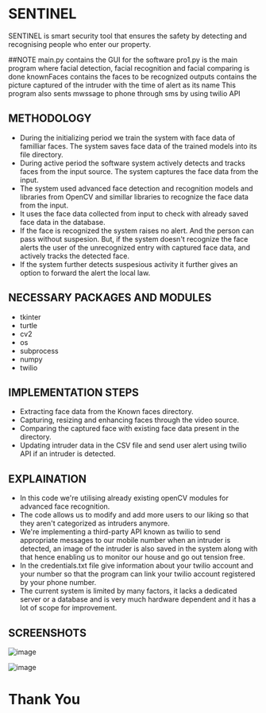 # SENTINEL
SENTINEL is smart security tool that ensures the safety by detecting and recognising people who enter our property.

##NOTE 
        main.py contains the GUI for the software
        pro1.py is the main program where facial detection, facial recognition and facial comparing is done
        knownFaces contains the faces to be recognized
        outputs contains the picture captured of the intruder with the time of alert as its name
        This program also sents mwssage to phone through sms by using twilio API

## METHODOLOGY
- During the initializing period we train the system with face data of familliar faces. The system saves face data of the trained models into its file directory.
- During active period the software system actively detects and tracks faces from the input source. The system captures the face data from the input.
- The system used advanced face detection and recognition models and libraries from OpenCV and simillar libraries to recognize the face data from the input.
- It uses the face data collected from input to check with already saved face data in the database.
- If the face is recognized the system raises no alert. And the person can pass without suspesion. But, if the system doesn't recognize the face alerts the user of the unrecognized entry with captured face data, and actively tracks the detected face.
- If the system further detects suspesious activity it further gives an option to forward the alert the local law.

## NECESSARY PACKAGES AND MODULES

- tkinter
- turtle
- cv2
- os
- subprocess
- numpy
- twilio

## IMPLEMENTATION STEPS

- Extracting face data from the Known faces directory.
- Capturing, resizing and enhancing faces through the video source.
- Comparing the captured face with existing face data present in the directory.
- Updating intruder data in the CSV file and send user alert using twilio API if an intruder is detected.

## EXPLAINATION

- In this code we're utilising already existing openCV modules for advanced face recognition.
- The code allows us to modify and add more users to our liking so that they aren't categorized as intruders anymore.
- We're implementing a third-party API known as twilio to send appropriate messages to our mobile number when an intruder is detected, an image of the intruder is also saved in the system along with that hence enabling us to monitor our house and go out tension free.
- In the credentials.txt file give information about your twilio account and your number so that the program can link your twilio account registered by your phone number.
- The current system is limited by many factors, it lacks a dedicated server or a database and is very much hardware dependent and it has a lot of scope for improvement.

## SCREENSHOTS

![image](https://github.com/TH4Mpuran/SENTINEL/assets/93757313/4dd84629-a683-44d4-bbf6-22e2e2c0887d)


![image](https://github.com/TH4Mpuran/SENTINEL/assets/93757313/7dc0ad1e-eed0-42a5-94fd-9c01e322b8b3)

# Thank You

  







